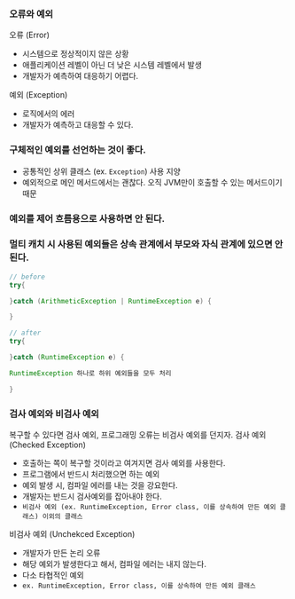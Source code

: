 ### 오류와 예외
오류 (Error)
* 시스템으로 정상적이지 않은 상황
* 애플리케이션 레벨이 아닌 더 낮은 시스템 레벨에서 발생
* 개발자가 예측하여 대응하기 어렵다.

예외 (Exception)
* 로직에서의 에러
* 개발자가 예측하고 대응할 수 있다.


### 구체적인 예외를 선언하는 것이 좋다.
  * 공통적인 상위 클래스 (ex. ```Exception```) 사용 지양
  * 예외적으로 메인 메서드에서는 괜찮다. 오직 JVM만이 호출할 수 있는 메서드이기 때문
### 예외를 제어 흐름용으로 사용하면 안 된다.
### 멀티 캐치 시 사용된 예외들은 상속 관계에서 부모와 자식 관계에 있으면 안된다.
```JAVA
// before
try{

}catch (ArithmeticException | RuntimeException e) {

}

// after
try{

}catch (RuntimeException e) {

RuntimeException 하나로 하위 예외들을 모두 처리

}
```


### 검사 예외와 비검사 예외
복구할 수 있다면 검사 예외, 프로그래밍 오류는 비검사 예외를 던지자.
검사 예외 (Checked Exception)
* 호출하는 쪽이 복구할 것이라고 여겨지면 검사 예외를 사용한다.
 * 프로그램에서 반드시 처리했으면 하는 예외
 *  예외 발생 시, 컴파일 에러를 내는 것을 강요한다.
 * 개발자는 반드시 검사예외를 잡아내야 한다.
 * ```비검사 예외 (ex. RuntimeException, Error class, 이를 상속하여 만든 예외 클래스) 이외의 클래스 ```

비검사 예외 (Unchekced Exception)
* 개발자가 만든 논리 오류
* 해당 예외가 발생한다고 해서, 컴파일 에러는 내지 않는다.
* 다소 타협적인 예외
 * ```ex. RuntimeException, Error class, 이를 상속하여 만든 예외 클래스 ```
 